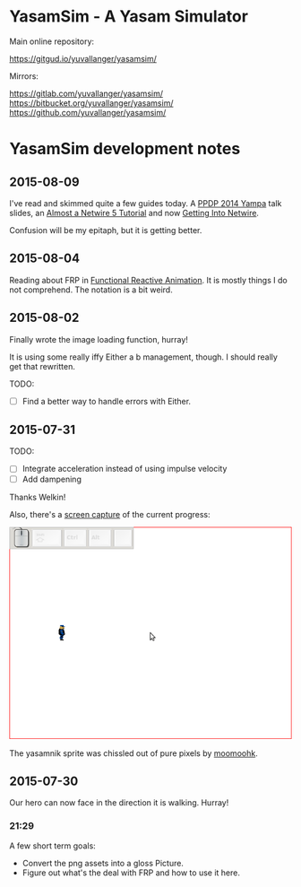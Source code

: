 # YasamSim - A Yasam Simulator

Main online repository:

<https://gitgud.io/yuvallanger/yasamsim/>

Mirrors:

<https://gitlab.com/yuvallanger/yasamsim/>
<https://bitbucket.org/yuvallanger/yasamsim/>
<https://github.com/yuvallanger/yasamsim/>

# YasamSim development notes

## 2015-08-09

I've read and skimmed quite a few guides today. A [PPDP 2014 Yampa] talk
slides, an [Almost a Netwire 5 Tutorial] and now [Getting Into Netwire].

Confusion will be my epitaph, but it is getting better.

[PPDP 2014 Yampa]: <http://www.cs.nott.ac.uk/~nhn/Talks/PPDP2014-tutorial.pdf>
[Almost a Netwire 5 Tutorial]: <http://todayincode.tumblr.com/post/96914679355/almost-a-netwire-5-tutorial>
[Getting Into Netwire]: <http://phaazon.blogspot.com/2015/03/getting-into-netwire.html>

## 2015-08-04

Reading about FRP in [Functional Reactive Animation].
It is mostly things I do not comprehend. The notation is a bit weird.

## 2015-08-02

Finally wrote the image loading function, hurray!

It is using some really iffy Either a b management, though. I should really
get that rewritten.

TODO:

* [ ] Find a better way to handle errors with Either.

## 2015-07-31

TODO:

* [ ] Integrate acceleration instead of using impulse velocity
* [ ] Add dampening

Thanks Welkin!

Also, there's a [screen capture][yasamsim_2015_07_31] of the current progress:

![YasamSim 2015-07-31][yasamsim_2015_07_31]

The yasamnik sprite was chissled out of pure pixels by [moomoohk].

## 2015-07-30

Our hero can now face in the direction it is walking. Hurray!

### 21:29

A few short term goals:

* Convert the png assets into a gloss Picture.
* Figure out what's the deal with FRP and how to use it here.

[yasamsim_2015_07_31]: </yasamsim-2015-07-31.gif>
[moomoohk]: <https://moomoohk.github.io/>
[Functional Reactive Animation]: <http://conal.net/papers/icfp97/icfp97.pdf>
